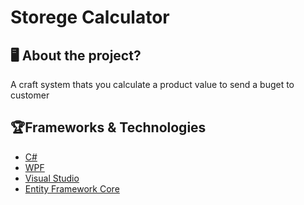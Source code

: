 ﻿# Storege Calculator
 
## 🖥 About the project?
A craft system thats you calculate a product value to send a buget to customer

## 🏆Frameworks & Technologies
 - [C#](https://docs.microsoft.com/pt-br/dotnet/csharp/)
 - [WPF](https://docs.microsoft.com/pt-br/dotnet/desktop/wpf/getting-started/?view=netframeworkdesktop-4.8)
 - [Visual Studio](https://visualstudio.microsoft.com/)
 - [Entity Framework Core](https://docs.microsoft.comef/core/)

